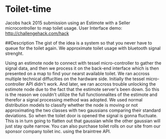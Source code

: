 # Toilet-time
Jacobs hack 2015 submission using an Estimote with a Seller microcontroller to map toilet usage.
User Interface demo: http://challengehack.com/hack

##Description
The gist of the idea is a system so that you never have to queue for the toilet again. We approximate toilet usage with bluetooth signal strenght. 

Using an estimote node to connect with tessel micro-controller to gather the signal data, and then we process it on the back-end interface which is then presented on a map to find your nearst available toilet. We ran accross multiple technical diffuclties on the hardware side. Initially the tessel micro-controller API didn't work. And later, we ran accross trouble unlocking the estimote node due to the fact that the estimote server's been down. So this is the reason we couldn't utilize the full functionnalites of the estimote and therefor a signal processing method was adopted. We used normal distribution models to classify whether the node is moving or not approximating the two classes with two gaussians comparing their standard deviations. So when the toilet door is opened the signal is gonna fluctuate. This is in turn going to flatten out that gaussian while the other gaussian will just stay quite narrow. You can also purchase toilet rolls on our site from our sponsor company toilet inc. using the braintree API.
